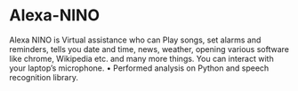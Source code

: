 # Alexa-NINO
Alexa NINO is Virtual assistance who can Play songs, set alarms and reminders, tells you date and time, news, weather, opening various software like chrome, Wikipedia etc. and many more things. You can interact with your laptop’s microphone. • Performed analysis on Python and speech recognition library.
